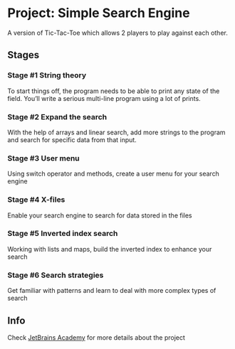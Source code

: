 # Project: Simple Search Engine

A version of Tic-Tac-Toe which allows 2 players to play against each other.

## Stages 

### Stage #1 String theory

To start things off, the program needs to be able to print any state of the field. You’ll write a serious multi-line program using a lot of prints.

### Stage #2 Expand the search

With the help of arrays and linear search, add more strings to the program and search for specific data from that input.

### Stage #3 User menu

Using switch operator and methods, create a user menu for your search engine

### Stage #4 X-files

Enable your search engine to search for data stored in the files

### Stage #5 Inverted index search

Working with lists and maps, build the inverted index to enhance your search

### Stage #6 Search strategies

Get familiar with patterns and learn to deal with more complex types of search

## Info

Check [JetBrains Academy](https://hyperskill.org/projects/66) for more details about the project